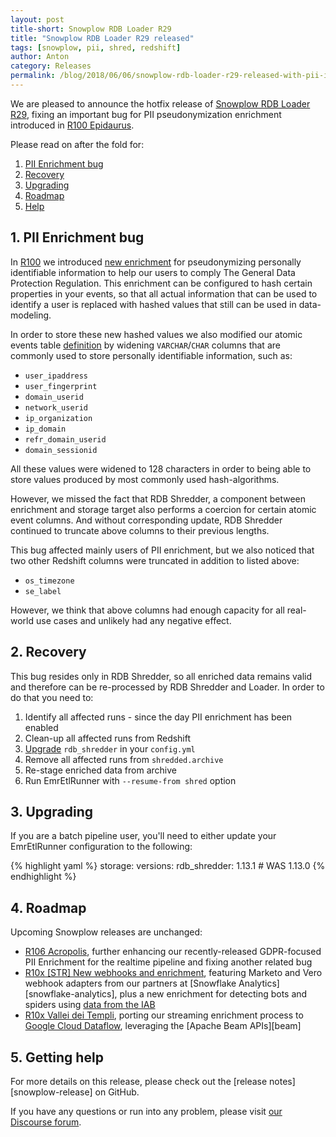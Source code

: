 ```yaml
---
layout: post
title-short: Snowplow RDB Loader R29
title: "Snowplow RDB Loader R29 released"
tags: [snowplow, pii, shred, redshift]
author: Anton
category: Releases
permalink: /blog/2018/06/06/snowplow-rdb-loader-r29-released-with-pii-issue-fix
---
```


We are pleased to announce the hotfix release of [Snowplow RDB Loader R29][release], fixing an important bug for PII pseudonymization enrichment introduced in [R100 Epidaurus][r100-post].

Please read on after the fold for:

1. [PII Enrichment bug](#bug)
2. [Recovery](#recovery)
3. [Upgrading](#upgrading)
4. [Roadmap](#roadmap)
5. [Help](#help)

<h2 id="dupe">1. PII Enrichment bug</h2>

In [R100][r100-post] we introduced [new enrichment][pii-enrichment] for pseudonymizing personally identifiable information to help our users to comply The General Data Protection Regulation.
This enrichment can be configured to hash certain properties in your events, so that all actual information that can be used to identify a user is replaced with hashed values that still can be used in data-modeling.

In order to store these new hashed values we also modified our atomic events table [definition][atomic-def] by widening `VARCHAR`/`CHAR` columns that are commonly used to store personally identifiable information, such as:

* `user_ipaddress`
* `user_fingerprint`
* `domain_userid`
* `network_userid`
* `ip_organization`
* `ip_domain`
* `refr_domain_userid`
* `domain_sessionid`

All these values were widened to 128 characters in order to being able to store values produced by most commonly used hash-algorithms.

However, we missed the fact that RDB Shredder, a component between enrichment and storage target also performs a coercion for certain atomic event columns.
And without corresponding update, RDB Shredder continued to truncate above columns to their previous lengths.

This bug affected mainly users of PII enrichment, but we also noticed that two other Redshift columns were truncated in addition to listed above:

* `os_timezone`
* `se_label`

However, we think that above columns had enough capacity for all real-world use cases and unlikely had any negative effect.

<h2 id="recovery">2. Recovery</h2>

This bug resides only in RDB Shredder, so all enriched data remains valid and therefore can be re-processed by RDB Shredder and Loader.
In order to do that you need to:

1. Identify all affected runs - since the day PII enrichment has been enabled
2. Clean-up all affected runs from Redshift
3. [Upgrade](#upgrading) `rdb_shredder` in your `config.yml`
3. Remove all affected runs from `shredded.archive`
3. Re-stage enriched data from archive
4. Run EmrEtlRunner with `--resume-from shred` option

<h2 id="upgrading">3. Upgrading</h2>

If you are a batch pipeline user, you'll need to either update your EmrEtlRunner configuration to the following:

{% highlight yaml %}
storage:
  versions:
    rdb_shredder: 1.13.1 # WAS 1.13.0
{% endhighlight %}

<h2 id="roadmap">4. Roadmap</h2>

Upcoming Snowplow releases are unchanged:

* [R106 Acropolis][r106-pii], further enhancing our recently-released GDPR-focused PII Enrichment for the realtime pipeline and fixing another related bug
* [R10x [STR] New webhooks and enrichment][r10x-ms], featuring Marketo and Vero webhook adapters from our partners at [Snowflake Analytics][snowflake-analytics], plus a new enrichment for detecting bots and spiders using [data from the IAB][iab-data]
* [R10x Vallei dei Templi][r10x-str], porting our streaming enrichment process to
  [Google Cloud Dataflow][dataflow], leveraging the [Apache Beam APIs][beam]

<h2 id="help">5. Getting help</h2>

For more details on this release, please check out the [release notes][snowplow-release] on GitHub.

If you have any questions or run into any problem, please visit [our Discourse forum][discourse].

[release]: https://github.com/snowplow/snowplow-rdb-loader/releases/r29

[r100-post]: https://snowplowanalytics.com/blog/2018/02/27/snowplow-r100-epidaurus-released-with-pii-pseudonymization-support/
[paestum]: /blog/2018/04/17/snowplow-r103-paestum-released-with-ip-lookups-enrichment-upgrade/
[pii-enrichment]: https://github.com/snowplow/snowplow/wiki/PII-pseudonymization-enrichment

[atomic-def]: https://github.com/snowplow/snowplow/blob/master/4-storage/redshift-storage/sql/atomic-def.sql

[r106-pii]: https://github.com/snowplow/snowplow/milestone/153
[r10x-str]: https://github.com/snowplow/snowplow/milestone/151
[r10x-ms]: https://github.com/snowplow/snowplow/milestone/158
[dataflow]: https://cloud.google.com/dataflow/
[iab-data]: https://www.iab.com/guidelines/iab-abc-international-spiders-bots-list/

[discourse]: http://discourse.snowplowanalytics.com/
